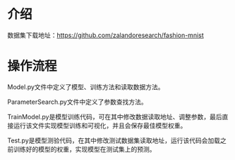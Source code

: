 #  介绍

数据集下载地址：https://github.com/zalandoresearch/fashion-mnist

# 操作流程

Model.py文件中定义了模型、训练方法和读取数据方法。

ParameterSearch.py文件中定义了参数查找方法。

TrainModel.py是模型训练代码，可在其中修改数据读取地址、调整参数，最后直接运行该文件实现模型训练和可视化，并且会保存最佳模型权重。

Test.py是模型测验代码，在其中修改测试数据集读取地址，运行该代码会加载之前训练好的模型的权重，实现模型在测试集上的预测。
